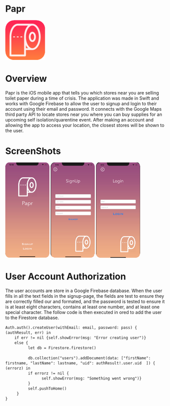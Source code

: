 # Papr
<img src="Papr/Papr/Assets.xcassets/AppIcon.appiconset/Paprborder.png" width="125" height="125">

<h1>Overview</h1>

Papr is the iOS mobile app that tells you which stores near you are selling toilet paper during a time of crisis. The application was made in Swift and works with Google Firebase to allow the user to signup and login to their account using their email and password.  It connects with the Google Maps third party API to locate stores near you where you can buy supplies for an upcoming self isolation/quarentine event.  After making an account and allowing the app to access your location, the closest stores will be shown to the user.

<h1>ScreenShots</h1>

<img src="Papr/ScreenShots/Home.png" height="300"> <img src="Papr/ScreenShots/Signup.png" height="300"> <img src="Papr/ScreenShots/Login.png" height="300">

<h1>User Account Authorization</h1>
The user accounts are store in a Google Firebase database.  When the user fills in all the text fields in the signup-page, the fields are test to ensure they are correctly filled our and formated, and the password is tested to ensure it is at least eight characters, contains at least one number, and at least one special character.  The follow code is then executed in ored to add the user to the Firestore database.
<br>

```
Auth.auth().createUser(withEmail: email, password: pass) { (authResult, err) in
    if err != nil {self.showError(msg: "Error creating user")}
    else {
          let db = Firestore.firestore()
          
          db.collection("users").addDocument(data: ["firstName": firstname, "lastName": lastname, "uid": authResult!.user.uid  ]) { (errorz) in
          if errorz != nil {
                self.showError(msg: "Something went wrong")}
          }
          self.pushToHome()
     }
}
```
